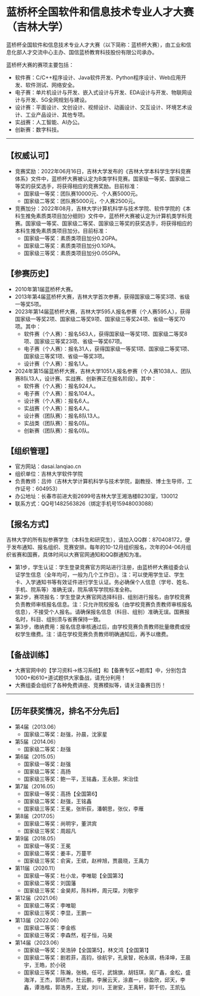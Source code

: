 # 蓝桥杯全国软件和信息技术专业人才大赛（吉林大学）

蓝桥杯全国软件和信息技术专业人才大赛（以下简称：蓝桥杯大赛），由工业和信息化部人才交流中心主办、国信蓝桥教育科技股份有限公司承办。

蓝桥杯大赛的赛项主要包括：
- 软件赛：C/C++程序设计、Java软件开发、Python程序设计、Web应用开发、软件测试、网络安全。
- 电子赛：单片机设计与开发、嵌入式设计与开发、EDA设计与开发、物联网设计与开发、5G全网规划与建设。
- 设计赛：平面设计、文创设计、视频设计、动画设计、交互设计、环境艺术设计、工业产品设计、其他专项。
- 实战赛：人工智能、AI办公。
- 创新赛：数字科技。

---

## 【权威认可】
+ 竞赛奖励：2022年06月16日，吉林大学发布的《吉林大学本科学生学科竞赛体系》文件中，蓝桥杯大赛被认定为B类学科竞赛。国家级一等奖、国家级二等奖的获奖选手，将获得相应的竞赛奖励。目前标准：
  + 国家级一等奖：团队赛10000元、个人赛5000元。
  + 国家级二等奖：团队赛5000元，个人赛2500元。
+ 竞赛加分：2022年08月，吉林大学计算机科学与技术学院、软件学院的《本科生推免素质类项目加分细则》文件中，蓝桥杯大赛被认定为计算机类学科竞赛。国家级一等奖、国家级二等奖、国家级三等奖的获奖选手，将获得相应的本科生推免素质类项目加分。目前标准：
  + 国家级一等奖：素质类项目加分0.2GPA。
  + 国家级二等奖：素质类项目加分0.1GPA。
  + 国家级三等奖：素质类项目加分0.05GPA。

## 【参赛历史】
+ 2010年第1届蓝桥杯大赛。
+ 2013年第4届蓝桥杯大赛，吉林大学首次参赛，获得国家级二等奖3项、省级一等奖5项。
+ 2023年第14届蓝桥杯大赛，吉林大学595人报名参赛（个人赛595人），获得国家级一等奖2项、国家级二等奖9项、国家级三等奖24项、省级一等奖70项。其中：
  + 软件赛（个人赛）：报名563人，获得国家级一等奖1项、国家级二等奖8项、国家级三等奖23项、省级一等奖67项。
  + 电子赛（个人赛）：报名31人，获得国家级一等奖1项、国家级二等奖1项、国家级三等奖1项、省级一等奖3项。
  + 设计赛（个人赛）：报名1人。
+ 2024年第15届蓝桥杯大赛，吉林大学1051人报名参赛（个人赛1038人、团队赛8队13人，设计赛、实战赛、创新赛正在报名阶段）。其中：
  + 软件赛（个人赛）：报名924人。
  + 电子赛（个人赛）：报名104人。
  + 设计赛（个人赛）：报名6人。
  + 实战赛（个人赛）：报名4人。
  + 设计赛（团队赛）：报名8队13人。
  + 实战类（团队赛）：报名0队。
  + 创新赛（团队赛）：报名0队。

## 【组织管理】
- 官方网站：dasai.lanqiao.cn
- 组织单位：吉林大学软件学院
- 负责教师：吕帅（吉林大学计算机科学与技术学院，副教授、博士生导师，工作证号：604953）
- 办公地址：长春市前进大街2699号吉林大学王湘浩楼B230室，130012
- 联系方式：QQ号1482563826（绑定手机号15948003088）

## 【报名方式】
吉林大学的所有拟参赛学生（本科生和研究生），请加入QQ群：870408172，便于发布通知、报名组织、竞赛安排。每年的10-12月组织报名，次年的04-06月组织省赛和国赛，具体时间以大赛官网通知和QQ群通知为准。
- 第1步，学生认证：学生登录竞赛官方网站进行注册，由蓝桥杯大赛组委会认证学生信息（全年均可，一般为几个工作日）。注：可以使用学生证、学生卡、入学通知书等有效证件进行学生认证。务必确保个人信息（学号、姓名、手机、院系等）准确无误，院系填写学院标准全称。
- 第2步，赛项报名：学生登录大赛官网选择科目、组别进行报名，由学校竞赛负责教师审核报名信息。注：只允许院校报名（由学校竞赛负责教师审核报名信息），不接受个人报名。请确保报名信息（科目、组别）准确无误。国赛报名时，科目、组别须与省赛保持一致。
- 第3步，缴纳费用：报名信息审核通过后，由学校竞赛负责教师批量缴费或授权学生缴费。注：请在学校竞赛负责教师明确通知后，再予以缴费。

## 【备战训练】
- 大赛官网中的【学习资料->练习系统】和【备赛专区->题库】中，分别包含1000+和610+道试题供大家备战，请充分利用！
- 大赛组委会组织了各种免费讲座、竞赛模拟等，请关注备赛日历！

---

## 【历年获奖情况，排名不分先后】
+ 第4届（2013.06）
  - 国家级二等奖：赵强，孙晨，沈家星
+ 第5届（2014.06）
  - 国家级二等奖：赵强
+ 第6届（2015.05）
  - 国家级一等奖：赵强
  - 国家级二等奖：高扬	
  - 国家级三等奖：鲍一平，王铭鑫，王永朋，宋治佳
+ 第7届（2016.05）
  - 国家级一等奖：高扬【全国第6】
  - 国家级二等奖：赵强，王铭鑫
  - 国家级三等奖：王冕，张昕荻，潘朝思，张仪，李雁
+ 第8届（2017.05）
  - 国家级二等奖：尚明宇，董洪宾
  - 国家级三等奖：周超凡	
+ 第9届（2018.05）
  - 国家级一等奖：王冕
  - 国家级二等奖：姜丰，万蔓芊
  - 国家级三等奖：俞寅，王缤，赵梓旭，贾晨晓，王禹力
+ 第11届（2020.11）
  - 国家级一等奖：杜小龙，李唯聪【全国第3】
  - 国家级二等奖：刘国藩
  - 国家级三等奖：金昊邦，陈科桦，周元琛，刘敬宇	
+ 第12届（2021.06）
  - 国家级二等奖：李唯聪	
  - 国家级三等奖：李显，王鹏一	
+ 第13届（2022.06）
  - 国家级二等奖：李金栋	
  - 国家级三等奖：李森然，程子恒，马昊	
+ 第14届（2023.06）
  - 国家级一等奖：吴浩钟【全国第5】，林文鸿【全国第1】
  - 国家级二等奖：剧若菲，高钧，徐航宇，孔泉智，祝永祺，杨泽坤，王晨宇，王皓，於小锐
  - 国家级三等奖：陈瀚，张楠，任可，武锦旗，胡钰琪，吴广鑫，金松，盛海洋，王杰，郭研杰，杜云鹏，李展云天，涂嘉一，徐盈欣，邱天，李鑫，谭浩楷，郭浩男，王斌，刘川，王谢安，王禹轩，郭千仞，王凯弘
